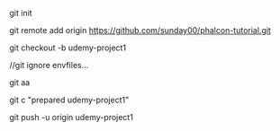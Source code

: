git init

git remote add origin https://github.com/sunday00/phalcon-tutorial.git

git checkout -b udemy-project1

//git ignore envfiles...

git aa

git c "prepared udemy-project1"

git push -u origin udemy-project1